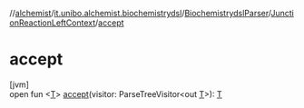 //[alchemist](../../../../index.md)/[it.unibo.alchemist.biochemistrydsl](../../index.md)/[BiochemistrydslParser](../index.md)/[JunctionReactionLeftContext](index.md)/[accept](accept.md)

# accept

[jvm]\
open fun <[T](accept.md)> [accept](accept.md)(visitor: ParseTreeVisitor<out [T](../../../it.unibo.alchemist.model.implementations.conditions/-neighborhood-present/index.md)>): [T](../../../it.unibo.alchemist.model.implementations.conditions/-neighborhood-present/index.md)
